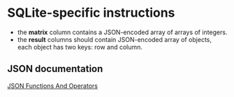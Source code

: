 # SQLite-specific instructions

- the **matrix** column contains a JSON-encoded array of arrays of integers.
- the **result** columns should contain JSON-encoded array of objects, each object has two keys: row and column.

## JSON documentation

[JSON Functions And Operators][json-docs]

[json-docs]: https://www.sqlite.org/json1.html

